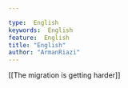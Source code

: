 ```yaml
---

type:  English
keywords:  English
feature:  English
title: "English"
author: "ArmanRiazi"
---
```



 [[The migration is getting harder]]
 
